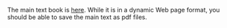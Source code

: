 The main text book is [here]({{baseUrl}}/book/index.html). While it is in a dynamic Web page format, you should be able to save the main text as pdf files.

